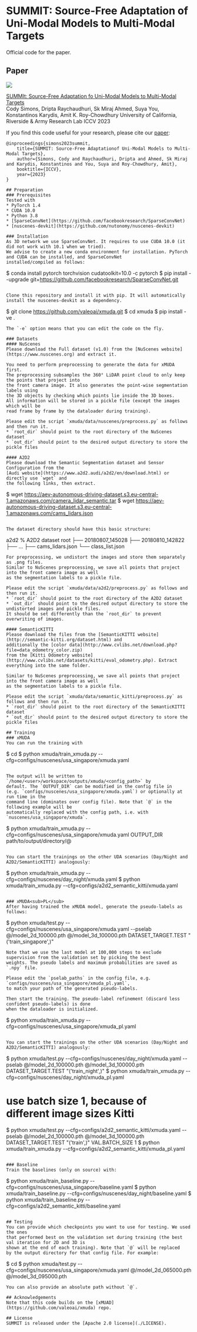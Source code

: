 # SUMMIT: Source-Free Adaptation of Uni-Modal Models to Multi-Modal Targets

Official code for the paper.

## Paper
![](./teaser.png)

[SUMMIt: Source-Free Adaptation fo Uni-Modal Models to Multi-Modal Targets](https://arxiv.org/pdf/2308.11880v1.pdf)  
 Cody Simons, Dripta Raychaudhuri, Sk Miraj Ahmed, Suya You, Konstantinos Karydis, Amit K. Roy-Chowdhury
 University of California, Riverside & Army Research Lab
 ICCV 2023

If you find this code useful for your research, please cite our [paper](https://arxiv.org/pdf/2308.11880v1.pdf):

```
@inproceedings{simons2023summit,
    title={SUMMIT: Source-Free Adaptationof Uni-Modal Models to Multi-Modal Targets},
    author={Simons, Cody and Raychaudhuri, Dripta and Ahmed, Sk Miraj and Karydis, Konstantinos and You, Suya and Roy-Chowdhury, Amit},
    booktitle={ICCV},
    year={2023}
}

## Preparation
### Prerequisites
Tested with
* PyTorch 1.4
* CUDA 10.0
* Python 3.8
* [SparseConvNet](https://github.com/facebookresearch/SparseConvNet)
* [nuscenes-devkit](https://github.com/nutonomy/nuscenes-devkit)

### Installation
As 3D network we use SparseConvNet. It requires to use CUDA 10.0 (it did not work with 10.1 when we tried).
We advise to create a new conda environment for installation. PyTorch and CUDA can be installed, and SparseConvNet
installed/compiled as follows:
```
$ conda install pytorch torchvision cudatoolkit=10.0 -c pytorch
$ pip install --upgrade git+https://github.com/facebookresearch/SparseConvNet.git
```

Clone this repository and install it with pip. It will automatically install the nuscenes-devkit as a dependency.
```
$ git clone https://github.com/valeoai/xmuda.git
$ cd xmuda
$ pip install -ve .
```
The `-e` option means that you can edit the code on the fly.

### Datasets
#### NuScenes
Please download the Full dataset (v1.0) from the [NuScenes website](https://www.nuscenes.org) and extract it.

You need to perform preprocessing to generate the data for xMUDA first.
The preprocessing subsamples the 360° LiDAR point cloud to only keep the points that project into
the front camera image. It also generates the point-wise segmentation labels using
the 3D objects by checking which points lie inside the 3D boxes. 
All information will be stored in a pickle file (except the images which will be 
read frame by frame by the dataloader during training).

Please edit the script `xmuda/data/nuscenes/preprocess.py` as follows and then run it.
* `root_dir` should point to the root directory of the NuScenes dataset
* `out_dir` should point to the desired output directory to store the pickle files

#### A2D2
Please download the Semantic Segmentation dataset and Sensor Configuration from the
[Audi website](https://www.a2d2.audi/a2d2/en/download.html) or directly use `wget` and
the following links, then extract.
```
$ wget https://aev-autonomous-driving-dataset.s3.eu-central-1.amazonaws.com/camera_lidar_semantic.tar
$ wget https://aev-autonomous-driving-dataset.s3.eu-central-1.amazonaws.com/cams_lidars.json
```

The dataset directory should have this basic structure:
```
a2d2                                   % A2D2 dataset root
 ├── 20180807_145028
 ├── 20180810_142822
 ├── ...
 ├── cams_lidars.json
 └── class_list.json
```
For preprocessing, we undistort the images and store them separately as .png files.
Similar to NuScenes preprocessing, we save all points that project into the front camera image as well
as the segmentation labels to a pickle file.

Please edit the script `xmuda/data/a2d2/preprocess.py` as follows and then run it.
* `root_dir` should point to the root directory of the A2D2 dataset
* `out_dir` should point to the desired output directory to store the undistorted images and pickle files.
It should be set differently than the `root_dir` to prevent overwriting of images.

#### SemanticKITTI
Please download the files from the [SemanticKITTI website](http://semantic-kitti.org/dataset.html) and
additionally the [color data](http://www.cvlibs.net/download.php?file=data_odometry_color.zip)
from the [Kitti Odometry website](http://www.cvlibs.net/datasets/kitti/eval_odometry.php). Extract
everything into the same folder.

Similar to NuScenes preprocessing, we save all points that project into the front camera image as well
as the segmentation labels to a pickle file.

Please edit the script `xmuda/data/semantic_kitti/preprocess.py` as follows and then run it.
* `root_dir` should point to the root directory of the SemanticKITTI dataset
* `out_dir` should point to the desired output directory to store the pickle files

## Training
### xMUDA
You can run the training with
```
$ cd <root dir of this repo>
$ python xmuda/train_xmuda.py --cfg=configs/nuscenes/usa_singapore/xmuda.yaml
```

The output will be written to `/home/<user>/workspace/outputs/xmuda/<config_path>` by 
default. The `OUTPUT_DIR` can be modified in the config file in
(e.g. `configs/nuscenes/usa_singapore/xmuda.yaml`) or optionally at run time in the
command line (dominates over config file). Note that `@` in the following example will be
automatically replaced with the config path, i.e. with `nuscenes/usa_singapore/xmuda`.
```
$ python xmuda/train_xmuda.py --cfg=configs/nuscenes/usa_singapore/xmuda.yaml OUTPUT_DIR path/to/output/directory/@
```

You can start the trainings on the other UDA scenarios (Day/Night and A2D2/SemanticKITTI) analogously:
```
$ python xmuda/train_xmuda.py --cfg=configs/nuscenes/day_night/xmuda.yaml
$ python xmuda/train_xmuda.py --cfg=configs/a2d2_semantic_kitti/xmuda.yaml
```

### xMUDA<sub>PL</sub>
After having trained the xMUDA model, generate the pseudo-labels as follows:
```
$ python xmuda/test.py --cfg=configs/nuscenes/usa_singapore/xmuda.yaml --pselab @/model_2d_100000.pth @/model_3d_100000.pth DATASET_TARGET.TEST "('train_singapore',)"
```
Note that we use the last model at 100,000 steps to exclude supervision from the validation set by picking the best
weights. The pseudo labels and maximum probabilities are saved as `.npy` file.

Please edit the `pselab_paths` in the config file, e.g. `configs/nuscenes/usa_singapore/xmuda_pl.yaml`,
to match your path of the generated pseudo-labels.

Then start the training. The pseudo-label refinement (discard less confident pseudo-labels) is done
when the dataloader is initialized.
```
$ python xmuda/train_xmuda.py --cfg=configs/nuscenes/usa_singapore/xmuda_pl.yaml
```

You can start the trainings on the other UDA scenarios (Day/Night and A2D2/SemanticKITTI) analogously:
```
$ python xmuda/test.py --cfg=configs/nuscenes/day_night/xmuda.yaml --pselab @/model_2d_100000.pth @/model_3d_100000.pth DATASET_TARGET.TEST "('train_night',)"
$ python xmuda/train_xmuda.py --cfg=configs/nuscenes/day_night/xmuda_pl.yaml

# use batch size 1, because of different image sizes Kitti
$ python xmuda/test.py --cfg=configs/a2d2_semantic_kitti/xmuda.yaml --pselab @/model_2d_100000.pth @/model_3d_100000.pth DATASET_TARGET.TEST "('train',)" VAL.BATCH_SIZE 1
$ python xmuda/train_xmuda.py --cfg=configs/a2d2_semantic_kitti/xmuda_pl.yaml
```

### Baseline
Train the baselines (only on source) with:
```
$ python xmuda/train_baseline.py --cfg=configs/nuscenes/usa_singapore/baseline.yaml
$ python xmuda/train_baseline.py --cfg=configs/nuscenes/day_night/baseline.yaml
$ python xmuda/train_baseline.py --cfg=configs/a2d2_semantic_kitti/baseline.yaml
```

## Testing
You can provide which checkpoints you want to use for testing. We used the ones
that performed best on the validation set during training (the best val iteration for 2D and 3D is
shown at the end of each training). Note that `@` will be replaced
by the output directory for that config file. For example:
```
$ cd <root dir of this repo>
$ python xmuda/test.py --cfg=configs/nuscenes/usa_singapore/xmuda.yaml @/model_2d_065000.pth @/model_3d_095000.pth
```
You can also provide an absolute path without `@`. 

## Acknowledgements
Note that this code builds on the [xMUAD](https://github.com/valeoai/xmuda) repo.

## License
SUMMIT is released under the [Apache 2.0 license](./LICENSE).
